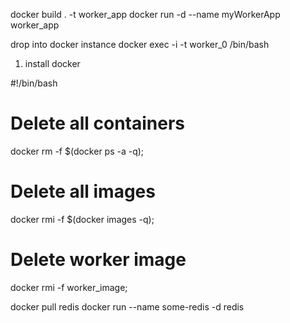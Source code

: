docker build . -t worker_app
docker run -d --name myWorkerApp worker_app


drop into docker instance
docker exec -i -t worker_0 /bin/bash



1.  install docker


#!/bin/bash

# Delete all containers
docker rm -f $(docker ps -a -q);

# Delete all images
docker rmi -f $(docker images -q);

# Delete worker image
docker rmi -f worker_image;

docker pull redis
docker run --name some-redis -d redis
